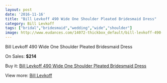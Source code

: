 ```yaml
---
layout: post
date: '2016-11-16'
title: "Bill Levkoff 490 Wide One Shoulder Pleated Bridesmaid Dress"
category: Bill Levkoff
tags: ["bridal","bridesmaid","wedding","wide","shoulder"]
image: http://www.eudances.com/14072-thickbox_default/bill-levkoff-490-wide-one-shoulder-pleated-bridesmaid-dress.jpg
---
```

Bill Levkoff 490 Wide One Shoulder Pleated Bridesmaid Dress

On Sales: **$214**
<a href="https://www.eudances.com/en/bill-levkoff/4221-bill-levkoff-490-wide-one-shoulder-pleated-bridesmaid-dress.html"><amp-img layout="responsive" width="600" height="600" src="//www.eudances.com/14072-thickbox_default/bill-levkoff-490-wide-one-shoulder-pleated-bridesmaid-dress.jpg" alt="Bill Levkoff 490 Wide One Shoulder Pleated Bridesmaid Dress 0" /></a>
<a href="https://www.eudances.com/en/bill-levkoff/4221-bill-levkoff-490-wide-one-shoulder-pleated-bridesmaid-dress.html"><amp-img layout="responsive" width="600" height="600" src="//www.eudances.com/14073-thickbox_default/bill-levkoff-490-wide-one-shoulder-pleated-bridesmaid-dress.jpg" alt="Bill Levkoff 490 Wide One Shoulder Pleated Bridesmaid Dress 1" /></a>
<a href="https://www.eudances.com/en/bill-levkoff/4221-bill-levkoff-490-wide-one-shoulder-pleated-bridesmaid-dress.html"><amp-img layout="responsive" width="600" height="600" src="//www.eudances.com/14074-thickbox_default/bill-levkoff-490-wide-one-shoulder-pleated-bridesmaid-dress.jpg" alt="Bill Levkoff 490 Wide One Shoulder Pleated Bridesmaid Dress 2" /></a>
<a href="https://www.eudances.com/en/bill-levkoff/4221-bill-levkoff-490-wide-one-shoulder-pleated-bridesmaid-dress.html"><amp-img layout="responsive" width="600" height="600" src="//www.eudances.com/14075-thickbox_default/bill-levkoff-490-wide-one-shoulder-pleated-bridesmaid-dress.jpg" alt="Bill Levkoff 490 Wide One Shoulder Pleated Bridesmaid Dress 3" /></a>

Buy it: [Bill Levkoff 490 Wide One Shoulder Pleated Bridesmaid Dress](https://www.eudances.com/en/bill-levkoff/4221-bill-levkoff-490-wide-one-shoulder-pleated-bridesmaid-dress.html "Bill Levkoff 490 Wide One Shoulder Pleated Bridesmaid Dress")

View more: [Bill Levkoff](https://www.eudances.com/en/57-bill-levkoff "Bill Levkoff")